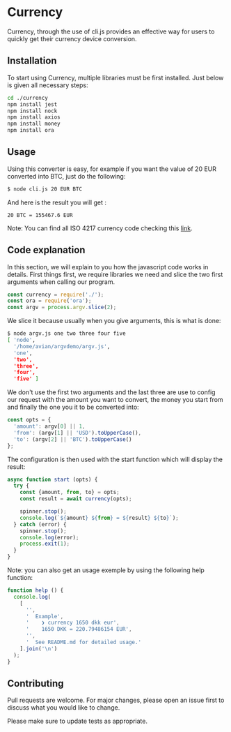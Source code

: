# Currency 

Currency, through the use of cli.js provides an effective way for users to quickly get their currency device conversion.

## Installation

To start using Currency, multiple libraries must be first installed. Just below is given all necessary steps:

```bash
cd ./currency
npm install jest
npm install nock
npm install axios
npm install money
npm install ora
```

## Usage
Using this converter is easy, for example if you want the value of 20 EUR converted into BTC, just do the following:

```bash
$ node cli.js 20 EUR BTC
```
And here is the result you will get :

```console
20 BTC = 155467.6 EUR
```

Note: You can find all ISO 4217 currency code checking this [link](https://en.wikipedia.org/wiki/ISO_4217).

## Code explanation
In this section, we will explain to you how the javascript code works in details.
First things first, we require libraries we need and slice the two first arguments when calling our program.
```javascript
const currency = require('./');
const ora = require('ora');
const argv = process.argv.slice(2);
```
We slice it because usually when you give arguments, this is what is done:
```bash
$ node argv.js one two three four five
[ 'node',
  '/home/avian/argvdemo/argv.js',
  'one',
  'two',
  'three',
  'four',
  'five' ]
```
We don't use the first two arguments and the last three are use to config our request with the amount you want to convert, the money you start from and finally the one you it to be converted into:
```javascript
const opts = {
  'amount': argv[0] || 1,
  'from': (argv[1] || 'USD').toUpperCase(),
  'to': (argv[2] || 'BTC').toUpperCase()
};
```
The configuration is then used with the start function which will display the result:
```javascript
async function start (opts) {
  try {
    const {amount, from, to} = opts;
    const result = await currency(opts);

    spinner.stop();
    console.log(`${amount} ${from} = ${result} ${to}`);
  } catch (error) {
    spinner.stop();
    console.log(error);
    process.exit(1);
  }
}
```

Note: you can also get an usage exemple by using the following help function:
```javascript
function help () {
  console.log(
    [
      '',
      '  Example',
      '    ❯ currency 1650 dkk eur',
      '    1650 DKK = 220.79486154 EUR',
      '',
      '  See README.md for detailed usage.'
    ].join('\n')
  );
}
```

## Contributing
Pull requests are welcome. For major changes, please open an issue first to discuss what you would like to change.

Please make sure to update tests as appropriate.


